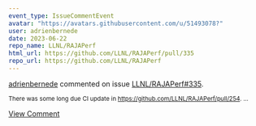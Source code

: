 ```yaml
---
event_type: IssueCommentEvent
avatar: "https://avatars.githubusercontent.com/u/51493078?"
user: adrienbernede
date: 2023-06-22
repo_name: LLNL/RAJAPerf
html_url: https://github.com/LLNL/RAJAPerf/pull/335
repo_url: https://github.com/LLNL/RAJAPerf
---
```


<a href='https://github.com/adrienbernede' target='_blank'>adrienbernede</a> commented on issue <a href='https://github.com/LLNL/RAJAPerf/pull/335' target='_blank'>LLNL/RAJAPerf#335</a>.

<small>There was some long due CI update in https://github.com/LLNL/RAJAPerf/pull/254....</small>

<a href='https://github.com/LLNL/RAJAPerf/pull/335' target='_blank'>View Comment</a>
